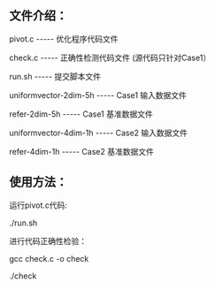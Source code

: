 ## 文件介绍：

pivot.c 		             ----- 优化程序代码文件

check.c               -----        正确性检测代码文件 (源代码只针对Case1）

run.sh  		            -----      提交脚本文件

uniformvector-2dim-5h	     -----   Case1 输入数据文件

refer-2dim-5h	           -----     Case1 基准数据文件

uniformvector-4dim-1h	   -----     Case2 输入数据文件

refer-4dim-1h             -----    Case2 基准数据文件


## 使用方法：

运行pivot.c代码:    

./run.sh


进行代码正确性检验：

gcc check.c -o check

./check
